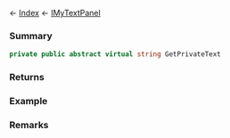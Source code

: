 ← [Index](Api-Index) ← [IMyTextPanel](Sandbox.ModAPI.Ingame.IMyTextPanel)

### Summary

```csharp
private public abstract virtual string GetPrivateText
```

### Returns

### Example

### Remarks

